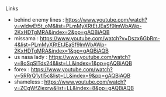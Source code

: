 
Links
* behind enemy lines : https://www.youtube.com/watch?v=wldwEt5t_oM&list=PLmMyXRtEtJEaSf9lmWbAWp-2KxHDTgMRA&index=2&pp=gAQBiAQB
* missama : https://www.youtube.com/watch?v=Dszx6GbRm-4&list=PLmMyXRtEtJEaSf9lmWbAWp-2KxHDTgMRA&index=1&pp=gAQBiAQB
* us nasa lady : https://www.youtube.com/watch?v=8oSqSlTds24&list=LL&index=1&pp=gAQBiAQB
* forex : https://www.youtube.com/watch?v=5RRrQ1ytI5c&list=LL&index=9&pp=gAQBiAQB
* shameless : https://www.youtube.com/watch?v=ZCgWfZiexrw&list=LL&index=8&pp=gAQBiAQB
